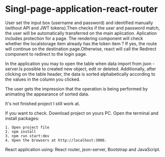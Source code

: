 # Singl-page-application-react-router

User set the input box (username and password) and identified manually (without API and JWT tokens).Then checks if the user and password match, the user will be automatically transferred on the main aplication. Aplication includes protection for a page. The rendering component will check whether the localstorage item already has the token item ? If yes, the route will continue on the destination page.Otherwise, react will call the Redirect component to redirect to the login page.

In the application you may to open the table when data import from json - server.Is possible to created new object, edit or deleted. Additionally, after clicking on the table header, the data is sorted alphabetically according to the values in the column you clicked.

The user gets the impression that the operation is being performed by animating the appearance of sorted data.

It's not finished project I still work at.

If you want to check. Download project on yours PC. Open the terminal and install packages: 

    1. Open project file
    2. npm install
    3. npm run start:dev
    4. Open the browsers at http://localhost:3000.

React application using: React router, json-server, Bootstrap and JavaScript.